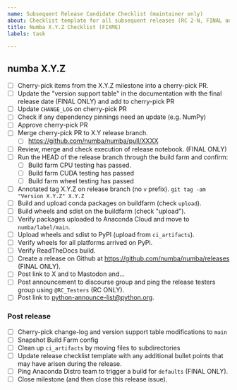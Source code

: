 ```yaml
---
name: Subsequent Release Candidate Checklist (maintainer only)
about: Checklist template for all subsequent releases (RC 2-N, FINAL and PATCH) of every series
title: Numba X.Y.Z Checklist (FIXME)
labels: task

---
```



## numba X.Y.Z

* [ ] Cherry-pick items from the X.Y.Z milestone into a cherry-pick PR.
* [ ] Update the "version support table" in the documentation with the final
  release date (FINAL ONLY) and add to cherry-pick PR
* [ ] Update `CHANGE_LOG` on cherry-pick PR
* [ ] Check if any dependency pinnings need an update (e.g. NumPy)
* [ ] Approve cherry-pick PR
* [ ] Merge cherry-pick PR to X.Y release branch.
  * [ ] https://github.com/numba/numba/pull/XXXX
* [ ] Review, merge and check execution of release notebook. (FINAL ONLY)
* [ ] Run the HEAD of the release branch through the build farm and confirm:
  * [ ] Build farm CPU testing has passed.
  * [ ] Build farm CUDA testing has passed
  * [ ] Build farm wheel testing has passed
* [ ] Annotated tag X.Y.Z on release branch (no `v` prefix).
  `git tag -am "Version X.Y.Z" X.Y.Z`
* [ ] Build and upload conda packages on buildfarm (check `upload`).
* [ ] Build wheels and sdist on the buildfarm (check "upload").
* [ ] Verify packages uploaded to Anaconda Cloud and move to
  `numba/label/main`.
* [ ] Upload wheels and sdist to PyPI (upload from `ci_artifacts`).
* [ ] Verify wheels for all platforms arrived on PyPi.
* [ ] Verify ReadTheDocs build.
* [ ] Create a release on Github at https://github.com/numba/numba/releases (FINAL ONLY).
* [ ] Post link to X and to Mastodon and...
* [ ] Post announcement to discourse group and ping the release testers group
  using `@RC_Testers` (RC ONLY).
* [ ] Post link to python-announce-list@python.org.

### Post release

* [ ] Cherry-pick change-log and version support table modifications to `main`
* [ ] Snapshot Build Farm config
* [ ] Clean up `ci_artifacts` by moving files to subdirectories
* [ ] Update release checklist template with any additional bullet points that
      may have arisen during the release.
* [ ] Ping Anaconda Distro team to trigger a build for `defaults` (FINAL ONLY).
* [ ] Close milestone (and then close this release issue).
